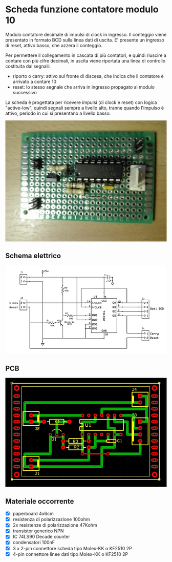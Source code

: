 # Scheda funzione contatore modulo 10
Modulo contatore decimale di impulsi di clock in ingresso.
Il conteggio viene presentato in formato BCD sulla linea dati di uscita. E' presente un ingresso di reset, attivo basso, che azzera il conteggio.

Per permettere il collegamento in cascata di più contatori, e quindi riuscire a contare con più cifre decimali,
in uscita viene riportata una linea di controllo costituita dai segnali: 
- riporto o carry: attivo sul fronte di discesa, che indica che il contatore è arrivato a contare 10
- reset: lo stesso segnale che arriva in ingresso propagato al modulo successivo

La scheda è progettata per ricevere impulsi (di clock e reset) con logica "active-low", quindi segnali sempre a livello alto, tranne quando l'impulso è attivo, periodo in cui si presentano a livello basso.

![sf-built](sf-09_built.jpg)


## Schema elettrico
![sf-schematic](sf-09_sch.jpg)


## PCB
![sf-pcb](sf-09_pcb.jpg)


## Materiale occorrente
- [x] paperboard 4x6cm
- [x] resistenza di polarizzazione 100ohm
- [x] 2x resistenze di polarizzazione 47Kohm
- [x] transistor generico NPN
- [x] IC 74LS90 Decade counter
- [x] condensatori 100nF
- [x] 3 x 2-pin connettore scheda tipo Molex-KK o KF2510 2P
- [x] 4-pin connettore linee dati tipo Molex-KK o KF2510 2P
